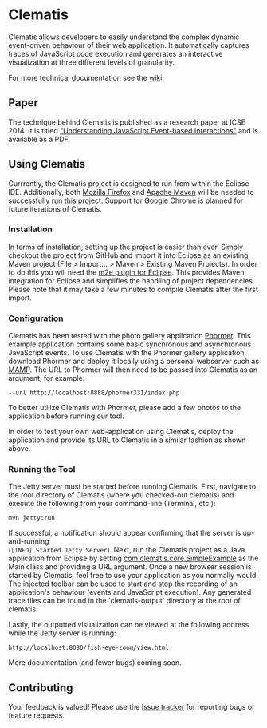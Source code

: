 Clematis
=====

Clematis allows developers to easily understand the complex dynamic event-driven behaviour of their web application. It automatically captures traces of JavaScript code execution and  generates an interactive  visualization at three different  levels of granularity.

For more technical documentation see the [wiki](https://github.com/saltlab/clematis/wiki).

## Paper

The technique behind Clematis is published as a research paper at ICSE 2014. It is titled ["Understanding JavaScript Event-based Interactions"](http://salt.ece.ubc.ca/publications/saba_clematis.html) and is available as a PDF.


## Using Clematis

Currrently, the Clematis project is designed to run from within the Eclipse IDE. Additionally, both [Mozilla Firefox](http://www.mozilla.org/en-US/firefox/new/) and [Apache Maven](http://maven.apache.org/download.cgi) will be needed to successfully run this project. Support for Google Chrome is planned for future iterations of Clematis.

### Installation

In terms of installation, setting up the project is easier than ever. Simply checkout the project from GitHub and import it into Eclipse as an existing Maven project (File > Import... > Maven > Existing Maven Projects). In order to do this you will need the [m2e plugin for Eclipse](http://eclipse.org/m2e/download/). This provides Maven integration for Eclipse and simplifies the handling of project dependencies. Please note that it may take a few minutes to compile Clematis after the first import.

### Configuration

Clematis has been tested with the photo gallery application [Phormer](http://p.horm.org/er/). This example application contains some basic synchronous and asynchronous JavaScript events. To use Clematis with the Phormer gallery application, download Phormer and deploy it locally using a personal webserver such as [MAMP](http://www.mamp.info/en/index.html). The URL to Phormer will then need to be passed into Clematis as an argument, for example:

```
--url http://localhost:8888/phormer331/index.php
```
To better utilize Clematis with Phormer, please add a few photos to the application before running our tool. 

In order to test your own web-application using Clematis, deploy the application and provide its URL to Clematis in a similar fashion as shown above.

### Running the Tool 

The Jetty server must be started before running Clematis. First, navigate to the root directory of Clematis (where you checked-out clematis) and execute the following from your command-line (Terminal, etc.):

```
mvn jetty:run
```

If successful, a notification should appear confirming that the server is up-and-running  
(``[INFO] Started Jetty Server``). Next, run the Clematis project as a Java application from Eclipse by setting [com.clematis.core.SimpleExample](https://github.com/saltlab/clematis/blob/master/src/main/java/com/clematis/core/SimpleExample.java) as the Main class and providing a URL argument. Once a new browser session is started by Clematis, feel free to use your application as you normally would. The injected toolbar can be used to start and stop the recording of an application's behaviour (events and JavaScript execution). Any generated trace files can be found in the 'clematis-output' directory at the root of clematis.

Lastly, the outputted visualization can be viewed at the following address while the Jetty server is running:

```
http://localhost:8080/fish-eye-zoom/view.html
```

More documentation (and fewer bugs) coming soon.

## Contributing

Your feedback is valued! Please use the [Issue tracker](https://github.com/saltlab/clematis/issues) for reporting bugs or feature requests.



